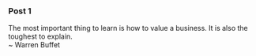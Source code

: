 ### Post 1
The most important thing to learn is how to value a business. It is also the toughest to explain. <br>
~ Warren Buffet
